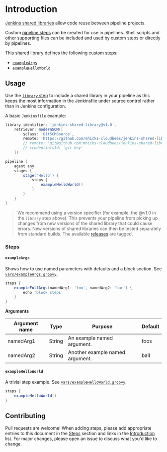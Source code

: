 
# Introduction

[Jenkins shared libraries](https://jenkins.io/doc/book/pipeline/shared-libraries/) allow code reuse between pipeline projects.

Custom [pipeline steps](https://jenkins.io/doc/pipeline/steps/) can be created for use in pipelines.  Shell scripts and other supporting files can be included and used by custom steps or directly by pipelines.  

This shared library defines the following custom [steps](#steps):

* [`exampleArgs`](#exampleArgs)
* [`exampleHelloWorld`](#exampleHelloWorld)

## Usage

Use the [`library` step](https://jenkins.io/doc/book/pipeline/shared-libraries/#dynamic-retrieval) to include a shared library in your pipeline as this keeps the most information in the Jenkinsfile under source control rather than in Jenkins configuration.

A basic `Jenkinsfile` example:

```groovy
library identifier: 'jenkins-shared-library@v1.0', 
    retriever: modernSCM([
        $class: 'GitSCMSource',
        remote: 'https://github.com/mhicks-cloudbees/jenkins-shared-library.git'
        // remote: 'git@github.com:mhicks-cloudbees/jenkins-shared-library.git',
        // credentialsId: 'git-key'
    ])

pipeline {
    agent any
    stages {
        stage('Hello') {
            steps {
                exampleHelloWorld()
            }
        }
    }
}
```

> We recommend using a version specifier (for example, the @v1.0 in the `library` step above). This prevents your pipeline from picking up changes from new versions of the shared library that could cause errors. New versions of shared libraries can then be tested separately from standard builds. The available [releases]() are tagged.


### Steps

#### `exampleArgs`
Shows how to use named parameters with defaults and a block section. See [`vars/exampleArgs.groovy`](vars/exampleArgs.groovy).

```groovy
steps {
    exampleFullArgs(namedArg1: 'foo', namedArg2: 'bar') {
        echo 'block steps'
    }
}
```
**Arguments**

| Argument name  | Type       | Purpose                                    | Default   |
|----------------|------------|--------------------------------------------|-----------|
| namedArg1      | String     | An example named argument.                 | foos      |
| namedArg2      | String     | Another example named argument.            | ball      |

#### `exampleHelloWorld`
A trivial step example. See [`vars/exampleHelloWorld.groovy`](vars/exampleHelloWorld.groovy).

```groovy
steps {
    exampleHelloWorld()
}
```

## Contributing

Pull requests are welcome! When adding steps, please add appropriate entries to this document in the [Steps](#steps) section and links in the [Introduction](#introduction) list.  For major changes, please open an issue to discuss what you'd like to change.